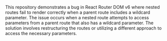 This repository demonstrates a bug in React Router DOM v6 where nested routes fail to render correctly when a parent route includes a wildcard parameter.  The issue occurs when a nested route attempts to access parameters from a parent route that also has a wildcard parameter.  The solution involves restructuring the routes or utilizing a different approach to access the necessary parameters.